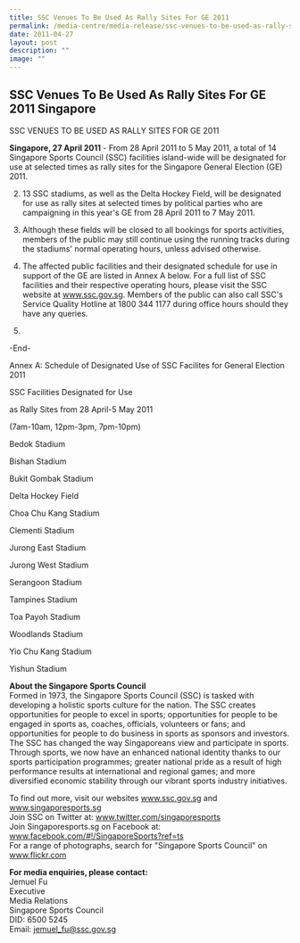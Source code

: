 ```yaml
---
title: SSC Venues To Be Used As Rally Sites For GE 2011
permalink: /media-centre/media-release/ssc-venues-to-be-used-as-rally-sites-for-ge-2011/
date: 2011-04-27
layout: post
description: ""
image: ""
---
```

## **SSC Venues To Be Used As Rally Sites For GE 2011 Singapore**

SSC VENUES TO BE USED AS RALLY SITES FOR GE 2011

**Singapore, 27 April 2011** - From 28 April 2011 to 5 May 2011, a total of 14 Singapore Sports Council (SSC) facilities island-wide will be designated for use at selected times as rally sites for the Singapore General Election (GE) 2011.

2. 13 SSC stadiums, as well as the Delta Hockey Field, will be designated for use as rally sites at selected times by political parties who are campaigning in this year's GE from 28 April 2011 to 7 May 2011.

3. Although these fields will be closed to all bookings for sports activities, members of the public may still continue using the running tracks during the stadiums' normal operating hours, unless advised otherwise.

4. The affected public facilities and their designated schedule for use in support of the GE are listed in Annex A below. For a full list of SSC facilities and their respective operating hours, please visit the SSC website at www.ssc.gov.sg. Members of the public can also call SSC's Service Quality Hotline at 1800 344 1177 during office hours should they have any queries.
5. 
-End-

Annex A: Schedule of Designated Use of SSC Facilites for General Election 2011
 

SSC Facilities Designated for Use

as Rally Sites from 28 April-5 May 2011

(7am-10am, 12pm-3pm, 7pm-10pm)

 

Bedok Stadium

Bishan Stadium

Bukit Gombak Stadium

Delta Hockey Field

Choa Chu Kang Stadium

Clementi Stadium

Jurong East Stadium

Jurong West Stadium

Serangoon Stadium

Tampines Stadium

Toa Payoh Stadium

Woodlands Stadium

Yio Chu Kang Stadium

Yishun Stadium

 

**About the Singapore Sports Council**
<br>
Formed in 1973, the Singapore Sports Council (SSC) is tasked with developing a holistic sports culture for the nation. The SSC creates opportunities for people to excel in sports; opportunities for people to be engaged in sports as, coaches, officials, volunteers or fans; and opportunities for people to do business in sports as sponsors and investors. The SSC has changed the way Singaporeans view and participate in sports. Through sports, we now have an enhanced national identity thanks to our sports participation programmes; greater national pride as a result of high performance results at international and regional games; and more diversified economic stability through our vibrant sports industry initiatives.

To find out more, visit our websites www.ssc.gov.sg and www.singaporesports.sg
<br>
Join SSC on Twitter at: www.twitter.com/singaporesports
<br>
Join Singaporesports.sg on Facebook at: www.facebook.com/#!/SingaporeSports?ref=ts
<br>
For a range of photographs, search for "Singapore Sports Council" on www.flickr.com

**For media enquiries, please contact:**
<br>Jemuel Fu
<br>Executive
<br>Media Relations
<br>Singapore Sports Council
<br>DID: 6500 5245
<br>Email: jemuel_fu@ssc.gov.sg